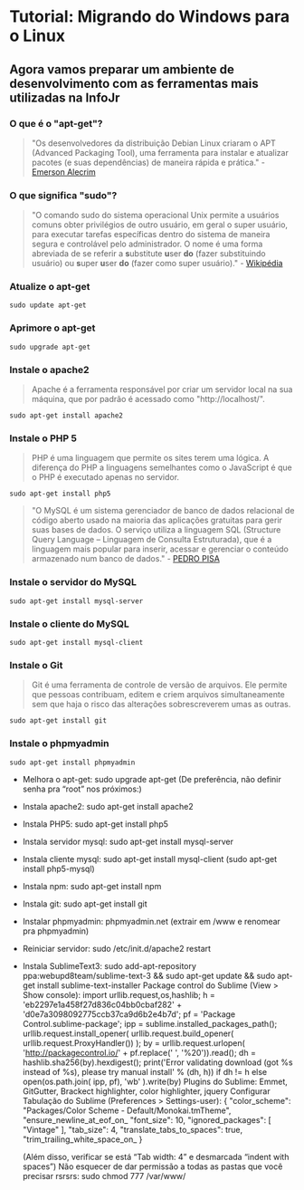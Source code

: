 # Tutorial: Migrando do Windows para o Linux

## Agora vamos preparar um ambiente de desenvolvimento com as ferramentas mais utilizadas na InfoJr

### O que é o "apt-get"?

> "Os desenvolvedores da distribuição Debian Linux criaram o APT (Advanced Packaging Tool),
> uma ferramenta para instalar e atualizar pacotes (e suas dependências) de maneira rápida e prática." -
> [Emerson Alecrim](http://www.infowester.com/aptget1.php)

### O que significa "sudo"?

> "O comando sudo do sistema operacional Unix permite a usuários comuns obter privilégios de outro usuário,
> em geral o super usuário, para executar tarefas específicas dentro do sistema de maneira segura e controlável
> pelo administrador. O nome é uma forma abreviada de se referir a **s**ubstitute **u**ser **do** (fazer substituindo usuário)
> ou **s**uper **u**ser **do** (fazer como super usuário)." -
> [Wikipédia](https://pt.wikipedia.org/wiki/Sudo)

### Atualize o apt-get

```Linux
sudo update apt-get
```

### Aprimore o apt-get

```Linux
sudo upgrade apt-get
```

### Instale o apache2

> Apache é a ferramenta responsável por criar um servidor local na sua máquina,
> que por padrão é acessado como "http://localhost/".

```Linux
sudo apt-get install apache2
```

### Instale o PHP 5

> PHP é uma linguagem que permite os sites terem uma lógica. A diferença do PHP a linguagens
> semelhantes como o JavaScript é que o PHP é executado apenas no servidor.

```Linux
sudo apt-get install php5
```

> "O MySQL é um sistema gerenciador de banco de dados relacional de código aberto usado na maioria das
> aplicações gratuitas para gerir suas bases de dados. O serviço utiliza a linguagem SQL
> (Structure Query Language – Linguagem de Consulta Estruturada), que é a linguagem mais popular para inserir,
> acessar e gerenciar o conteúdo armazenado num banco de dados." -
> [PEDRO PISA](http://www.techtudo.com.br/artigos/noticia/2012/04/o-que-e-e-como-usar-o-mysql.html)

### Instale o servidor do MySQL

```Linux
sudo apt-get install mysql-server
```

### Instale o cliente do MySQL

```Linux
sudo apt-get install mysql-client
```

### Instale o Git

> Git é uma ferramenta de controle de versão de arquivos. Ele permite que pessoas contribuam, editem
> e criem arquivos simultaneamente sem que haja o risco das alterações sobrescreverem umas as outras.

```Linux
sudo apt-get install git
```

### Instale o phpmyadmin

```Linux
sudo apt-get install phpmyadmin
```

- Melhora o apt-get: sudo upgrade apt-get
(De preferência, não definir senha pra “root” nos próximos:)
- Instala apache2: sudo apt-get install apache2
- Instala PHP5:  sudo apt-get install php5
- Instala servidor mysql:  sudo apt-get install mysql-server
- Instala cliente mysql:  sudo apt-get install mysql-client (sudo apt-get install php5-mysql)
- Instala npm: sudo apt-get install npm
- Instala git: sudo apt-get install git
- Instalar phpmyadmin: phpmyadmin.net (extrair em /www e renomear pra phpmyadmin)
- Reiniciar servidor: sudo /etc/init.d/apache2 restart
- Instala SublimeText3: sudo add-apt-repository ppa:webupd8team/sublime-text-3 && sudo apt-get update && sudo apt-get install sublime-text-installer
	Package control do Sublime (View > Show console):
import urllib.request,os,hashlib; h = 'eb2297e1a458f27d836c04bb0cbaf282' + 'd0e7a3098092775ccb37ca9d6b2e4b7d'; pf = 'Package Control.sublime-package'; ipp = sublime.installed_packages_path(); urllib.request.install_opener( urllib.request.build_opener( urllib.request.ProxyHandler()) ); by = urllib.request.urlopen( 'http://packagecontrol.io/' + pf.replace(' ', '%20')).read(); dh = hashlib.sha256(by).hexdigest(); print('Error validating download (got %s instead of %s), please try manual install' % (dh, h)) if dh != h else open(os.path.join( ipp, pf), 'wb' ).write(by)
	Plugins do Sublime: Emmet, GitGutter, Brackect highlighter, color highlighter, jquery
	Configurar Tabulação do Sublime (Preferences > Settings-user):
{
"color_scheme": "Packages/Color Scheme - Default/Monokai.tmTheme",
"ensure_newline_at_eof_on_
"font_size": 10,
"ignored_packages":
[
"Vintage"
],
"tab_size": 4,
"translate_tabs_to_spaces": true,
"trim_trailing_white_space_on_
}

	(Além disso, verificar se está “Tab width: 4” e desmarcada “indent with spaces”)
Não esquecer de dar permissão a todas as pastas que você precisar rsrsrs: sudo chmod 777 /var/www/

